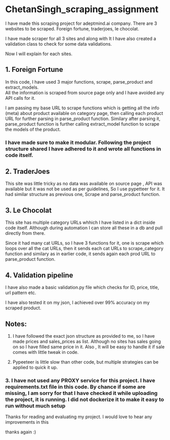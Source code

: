 ﻿# ChetanSingh_scraping_assignment

I have made this scraping project for adeptmind.ai company.
There are 3 websites to be scraped. Foreign fortune, traderjoes, le chocolat.

I have made scraper for all 3 sites and along with It I have also created a validation class to check for some data validations.

Now I will explain for each sites.

## 1. Foreign Fortune
   In this code, I have used 3 major functions, scrape, parse_product and extract_models.  
All the information is scraped from source page only and I have avoided any API calls for it.

I am passing my base URL to scrape functions which is getting all the info (meta) about product available on category page, then calling each product URL for further parsing in parse_product function.
Similary after parsing it, parse_product function is further calling extract_model function to scrape the models of the product.

### I have made sure to make it modular. Following the project structure shared I have adhered to it and wrote all functions in code itself.


## 2. TraderJoes
This site was little tricky as no data was available on source page , API was available but it was not be used as per guidelines, So I use pypetteer for it.
It had similar structure as previous one, Scrape and parse_product function.




## 3. Le Chocolat
 This site has multiple category URLs  whhich I have listed in a dict inside code itself. Although during automation I can store all these in a db and pull directly from there. 

Since it had many cat URLs, so I have 3 functions for it, one is scrape which loops over all the cat URLs, then it sends each cat URLs to scrape_category function and similary as in earlier code, it sends again each prod URL to parse_product function.


## 4. Validation pipeline
I have also made a basic validation.py file which checks for ID, price, title, url pattern etc.

I have also tested it on my json, I achieved over 99% accuracy on my scraped product.




## Notes:
1. I have followed the exact json structure as provided to me, so I have made prices and sales_prices as list. Although no sites has sales going on so I have filled same price in it. Also , It will be easy to handle  it if sale comes with little tweak in code.

2. Pypeeteer is little slow than other code, but multiple strategies can be applied to quick it up.

###  3. I have not used any PROXY service for this project. I have requirements.txt file in this code. By chance if some are missing, I am sorry for that I have checked it while uploading the project, it is running. I did not dockerize it to make it easy to run without much setup





Thanks for reading and evaluating my project.
I would love to hear any improvements in this

thanks again :)


 
